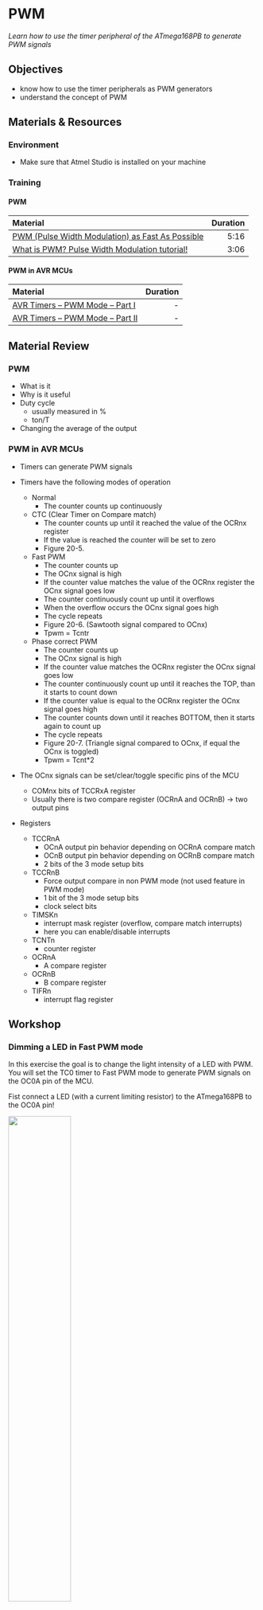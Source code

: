 # PWM
*Learn how to use the timer peripheral of the ATmega168PB to generate PWM signals*

## Objectives
- know how to use the timer peripherals as PWM generators
- understand the concept of PWM

## Materials & Resources
### Environment
- Make sure that Atmel Studio is installed on your machine

### Training
#### PWM
| Material | Duration |
|:---------|-----:|
| [PWM (Pulse Width Modulation) as Fast As Possible](https://www.youtube.com/watch?v=ISzRh5eN_Pg) | 5:16 |
| [What is PWM? Pulse Width Modulation tutorial!](https://www.youtube.com/watch?v=YmPziPfaByw) | 3:06 |

#### PWM in AVR MCUs
| Material | Duration |
|:---------|-----:|
| [AVR Timers – PWM Mode – Part I](http://maxembedded.com/2011/08/avr-timers-pwm-mode-part-i/) | - |
| [AVR Timers – PWM Mode – Part II](http://maxembedded.com/2012/01/avr-timers-pwm-mode-part-ii/) | - |

## Material Review

### PWM
- What is it
- Why is it useful
- Duty cycle
    - usually measured in %
    - ton/T
- Changing the average of the output

### PWM in AVR MCUs
- Timers can generate PWM signals
- Timers have the following modes of operation
    - Normal
        - The counter counts up continuously
    - CTC (Clear Timer on Compare match)
        - The counter counts up until it reached the value of the OCRnx register
        - If the value is reached the counter will be set to zero
        - Figure 20-5.
    - Fast PWM
        - The counter counts up
        - The OCnx signal is high
        - If the counter value matches the value of the OCRnx register the OCnx signal goes low
        - The counter continuously count up until it overflows
        - When the overflow occurs the OCnx signal goes high
        - The cycle repeats
        - Figure 20-6. (Sawtooth signal compared to OCnx)
        - Tpwm = Tcntr
    - Phase correct PWM
        - The counter counts up
        - The OCnx signal is high
        - If the counter value matches the OCRnx register the OCnx signal goes low
        - The counter continuously count up until it reaches the TOP, than it starts to count down
        - If the counter value is equal to the OCRnx register the OCnx signal goes high
        - The counter counts down until it reaches BOTTOM, then it starts again to count up
        - The cycle repeats
        - Figure 20-7. (Triangle signal compared to OCnx, if equal the OCnx is toggled)
        - Tpwm = Tcnt*2
- The OCnx signals can be set/clear/toggle specific pins of the MCU
    - COMnx bits of TCCRxA register
    - Usually there is two compare register (OCRnA and OCRnB) -> two output pins

- Registers
    - TCCRnA
        - OCnA output pin behavior depending on OCRnA compare match
        - OCnB output pin behavior depending on OCRnB compare match
        - 2 bits of the 3 mode setup bits
    - TCCRnB
        - Force output compare in non PWM mode (not used feature in PWM mode)
        - 1 bit of the 3 mode setup bits
        - clock select bits
    - TIMSKn
        - interrupt mask register (overflow, compare match interrupts)
        - here you can enable/disable interrupts
    - TCNTn
        - counter register
    - OCRnA
        - A compare register
    - OCRnB
        - B compare register
    - TIFRn
        - interrupt flag register

## Workshop
### Dimming a LED in Fast PWM mode
In this exercise the goal is to change the light intensity of a LED with PWM. You will set the TC0 timer to Fast PWM mode to generate PWM signals on the
OC0A pin of the MCU.

Fist connect a LED (with a current limiting resistor) to the ATmega168PB to the OC0A pin!

<img src="img/GF-ATmega168PB-PWM-LED.png" width="50%"></img>

Exercise steps:
- Create a new AtmelStudio project
- Create the PWM related functions, definitions, variables etc. in a separate .c and .h file! This is necessary, because later on we will add more files to the project!
- Write a function which initializes the TC0 timer in Fast PWM mode
- Write a function which sets the duty cycle (0-100) of the PWM signal on the OC0A pin
    - The function should have one uint8_t parameter which value is between 0-100
- Try out the init function and the duty cycle setter function
    - You should change the light intensity of the LED

### Dimming a LED with a potentiometer
The goal is to change the LED's light intensity based on the potentiometer's voltage level.

At first add a potentiometer to the previous circuit.

<img src="img/GF-ATmega168PB-PWM-LED-POT.png" width="50%"></img>

Exercise steps:
- Create a new AtmelStudio project
- Copy the previous exercise's file to the new project and add them to the project
- Add the ADC driver files to the project
    - You can use your solution of a [previous workshop](https://github.com/greenfox-academy/teaching-materials/tree/master/workshop/hardware/SPI-communication-ADC) OR
    - You can use our solution of a [previous workshop](https://github.com/greenfox-academy/teaching-materials/tree/master/workshop/hardware/SPI-communication-ADC/workshop/AtmelStudio/ADC_DRIVER)
- In main write a code that reads the voltage from the potentiometer and based on that
changes the duty cycle of the PWM signal on the OC0A pin
- Test the code by rolling the potentiometer

### FAN control with PWM
It's time to control a FAN with PWM!

Make the following changes on the circuit:

<img src="img/GF-ATmega168PB-PWM-FAN-POT.png" width="50%"></img>

You can use the previous exercise code to control the FAN.

### Controlling PWM duty cycle via UART
Let's control our PWM signal with UART.

Exercise steps:
- Add the UART driver files to the last project
    - You should use these [UART_driver files](workshop/)
- Add UART specific code to the main.c file
    - UART driver initialization
    - global interrupt enable
    - stdin/stdout [redirection commands](workshop/stdin_stdout.c) to main()
- Implement the UART command interface
    - The user can send a number (as a string) between 0-100 which represents the duty cycle
    - The program receives this string on UART and converts it to a number
    - The duty cyle is then set based on the number
- Try out the program with different duty cycle commands!

## Individual Workshop Review
Please follow the styleguide: [Our C styleguide](https://github.com/greenfox-academy/teaching-materials/blob/master/styleguide/c.md)

 - Is the directory structure and the name of the files correct?
 - Are the includes placed on the top of the files?
 - Is the indentation good in each file?
 - Is there unnecessary code?
 - Can you find unwnecessary code in comments?
 - Is there unnecessary code duplication?
 - Are there unnecessary empty blocks?
 - Can you spot unused variables?
 - Is the commit message meaningful?

## Solutions
